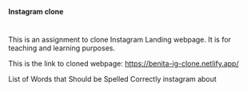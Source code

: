 ****Instagram clone****
#

This is an assignment to clone Instagram Landing webpage.
It is for teaching and learning purposes.

This is the link to cloned webpage: https://benita-ig-clone.netlify.app/

List of Words that Should be Spelled Correctly
instagram
about
